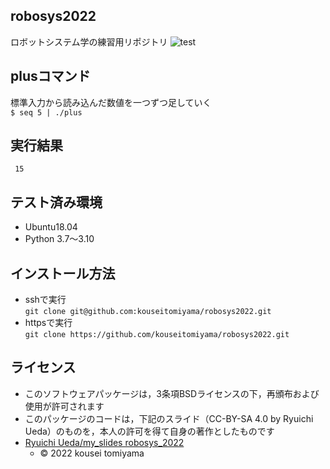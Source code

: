 ## robosys2022
ロボットシステム学の練習用リポジトリ
![test](https://github.com/KouseiTomiyama/robosys2022/actions/workflows/test.yml/badge.svg)

## plusコマンド
標準入力から読み込んだ数値を一つずつ足していく  
`$ seq 5 | ./plus`

## 実行結果
` 15`

## テスト済み環境
* Ubuntu18.04
* Python 3.7〜3.10  

## インストール方法
* sshで実行  
`git clone git@github.com:kouseitomiyama/robosys2022.git`
* httpsで実行  
`git clone https://github.com/kouseitomiyama/robosys2022.git`

## ライセンス
 * このソフトウェアパッケージは，3条項BSDライセンスの下，再頒布および使用が許可されます
  * このパッケージのコードは，下記のスライド（CC-BY-SA 4.0 by Ryuichi Ueda）のものを，本人の許可を得て自身の著作としたものです
* [Ryuichi Ueda/my_slides robosys_2022](https://github.com/RyuichiUeda/my_slides/tree/master/robosys_2022)
  * © 2022 kousei tomiyama
